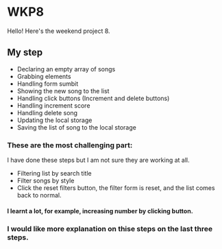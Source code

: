 # WKP8

Hello! Here's the weekend project 8.

## My step

- Declaring an empty array of songs
- Grabbing elements
- Handling form sumbit
- Showing the new song to the list
- Handling click buttons (Increment and delete buttons)
- Handling increment score
- Handling delete song
- Updating the local storage
- Saving the list of song to the local storage

### These are the most challenging part:
I have done these steps but I am not sure they are working at all.

- Filtering list by search title
- Filter songs by style
- Click the reset filters button, the filter form is reset, and the list comes back to normal.
 
#### I learnt a lot, for example, increasing number by clicking button.

### I would like more explanation on thise steps on the last three steps.